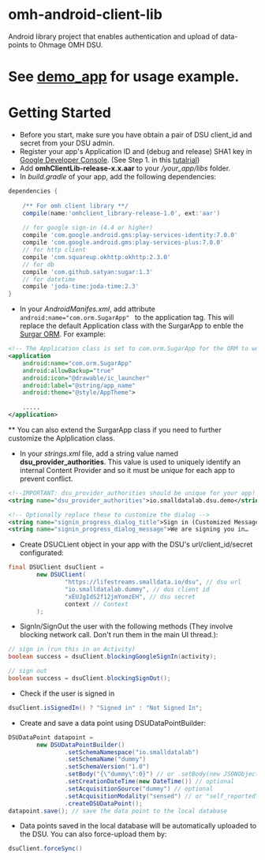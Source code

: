# omh-android-client-lib
Android library project that enables authentication and upload of  data-points to Ohmage OMH DSU. 
# See [demo_app](https://github.com/smalldatalab/android-omh-dsu-client-lib/tree/master/demo_app/) for usage example.
# Getting Started
* Before you start, make sure you have obtain a pair of DSU client_id and secret from your DSU admin.
* Register your app's Application ID and (debug and release) SHA1 key in [Google Developer Console](https://console.developers.google.com/project). (See Step 1. in this [tutalrial](https://developers.google.com/+/mobile/android/getting-started))
* Add **omhClientLib-release-x.x.aar** to your */your_app/libs* folder.
* In *build.gradle* of your app, add the following dependencies:
```gradle
dependencies {
 
    /** For omh client library **/
    compile(name:'omhclient_library-release-1.0', ext:'aar')
    
    // for google sign-in (4.4 or higher)
    compile 'com.google.android.gms:play-services-identity:7.0.0'
    compile 'com.google.android.gms:play-services-plus:7.0.0'
    // for http client
    compile 'com.squareup.okhttp:okhttp:2.3.0'
    // for db
    compile 'com.github.satyan:sugar:1.3'
    // for datetime
    compile 'joda-time:joda-time:2.3'
}
```
* In your *AndroidManifes.xml*, add attribute ```android:name="com.orm.SugarApp" ``` to the application tag. This will replace the default Application class with the SurgarApp to enble the [Surgar ORM](http://satyan.github.io/sugar/). For example:

```xml
<!-- The Application class is set to com.orm.SugarApp for the ORM to work.-->
<application
    android:name="com.orm.SugarApp"
    android:allowBackup="true"
    android:icon="@drawable/ic_launcher"
    android:label="@string/app_name"
    android:theme="@style/AppTheme">
    
    .....
</application>
```
** You can also extend the SurgarApp class if you need to further customize the Aplplication class.
  
* In your *strings.xml* file, add a string value named **dsu_provider_authorities**. This value is used to uniquely identify an internal Content Provider and so it must be *unique* for each app to prevent conflict.
```xml
<!--IMPORTANT: dsu_provider_authorities should be unique for your app! -->
<string name="dsu_provider_authorities">io.smalldatalab.dsu.demo</string>

<!-- Optionally replace these to customize the dialog -->
<string name="signin_progress_dialog_title">Sign in (Customized Message)</string>
<string name="signin_progress_dialog_message">We are signing you in…  (Customized Message)</string>
```
* Create DSUCLient object in your app with the DSU's url/client_id/secret configurated:
```java
final DSUClient dsuClient =
        new DSUClient(
                "https://lifestreams.smalldata.io/dsu", // dsu url
                "io.smalldatalab.dummy", // dus client id
                "xEUJgIdS2f12jmYomzEH", // dsu secret
                context // Context
        );
```
* SignIn/SignOut the user with the following methods (They involve blocking network call. Don't run them in the main UI thread.):
```java
// sign in (run this in an Activity)
boolean success = dsuClient.blockingGoogleSignIn(activity);

// sign out
boolean success = dsuClient.blockingSignOut();
```
* Check if the user is signed in
```java
dsuClient.isSignedIn() ? "Signed in" : "Not Signed In";
```
* Create and save a data point using DSUDataPointBuilder:
```java
DSUDataPoint datapoint =
        new DSUDataPointBuilder()
                .setSchemaNamespace("io.smalldatalab")
                .setSchemaName("dummy")
                .setSchemaVersion("1.0")
                .setBody("{\"dummy\":0}") // or .setBody(new JSONObject("......"))
                .setCreationDateTime(new DateTime()) // optional
                .setAcquisitionSource("dummy") // optional
                .setAcquisitionModality("sensed") // or "self_reported" , also optional
                .createDSUDataPoint();
datapoint.save(); // save the data point to the local database
```
* Data points saved in the local database will be automatically uploaded to the DSU. You can also force-upload them by:
```java
dsuClient.forceSync()
```
